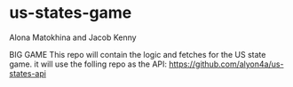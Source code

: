 # us-states-game

Alona Matokhina and Jacob Kenny

BIG GAME
This repo will contain the logic and fetches for the US state game. it will use the folling repo as the API: https://github.com/alyon4a/us-states-api
